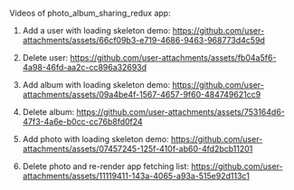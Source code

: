 Videos of photo_album_sharing_redux app:

1.  Add a user with loading skeleton demo:
https://github.com/user-attachments/assets/66cf09b3-e719-4686-9463-968773d4c59d

2. Delete user:
https://github.com/user-attachments/assets/fb04a5f6-4a98-46fd-aa2c-cc896a32693d

3. Add album with loading skeleton demo:
https://github.com/user-attachments/assets/09a4be4f-1567-4657-9f60-484749621cc9

4. Delete album:
https://github.com/user-attachments/assets/753164d6-47f3-4a6e-b0cc-cc76b8fd0f24

5. Add photo with loading skeleton demo:
https://github.com/user-attachments/assets/07457245-125f-410f-ab60-4fd2bcb11201

6. Delete photo and re-render app fetching list:
https://github.com/user-attachments/assets/11119411-143a-4065-a93a-515e92d113c1


